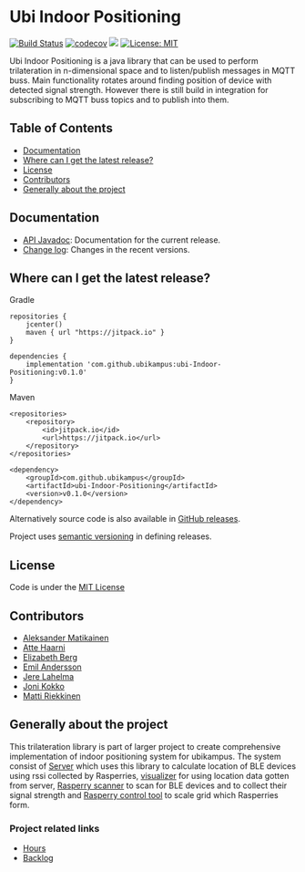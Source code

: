 # Ubi Indoor Positioning

[![Build Status](https://travis-ci.org/ubikampus/ubi-Indoor-Positioning.svg?branch=master)](https://travis-ci.org/ubikampus/ubi-Indoor-Positioning)
[![codecov](https://codecov.io/gh/ubikampus/ubi-Indoor-Positioning/branch/master/graph/badge.svg)](https://codecov.io/gh/ubikampus/ubi-Indoor-Positioning)
[![](https://jitpack.io/v/ubikampus/ubi-Indoor-Positioning.svg)](https://jitpack.io/#ubikampus/ubi-Indoor-Positioning)
[![License: MIT](https://img.shields.io/badge/License-MIT-green.svg)](https://opensource.org/licenses/MIT)

Ubi Indoor Positioning is a java library that can be used to perform trilateration in n-dimensional space and to listen/publish messages in MQTT buss. Main functionality rotates around finding position of device with detected signal strength. However there is still build in integration for subscribing to MQTT buss topics and to publish into them.

## Table of Contents <a name="table-of-contents"/>

*  [Documentation](#documentation)
*  [Where can I get the latest release?](#where-can-i-get-the-latest-release)
*  [License](#license)
*  [Contributors](#contributors)
*  [Generally about the project](#generally-about-the-project)

## Documentation

<!-- replace javadoc link with this when next release out: https://javadoc.jitpack.io/com/github/ubikampus/ubi-Indoor-Positioning/latest/javadoc/ -->
* [API Javadoc](https://javadoc.jitpack.io/com/github/ubikampus/ubi-Indoor-Positioning/feature~README-1767b69a64-1/javadoc/): Documentation for the current release.
* [Change log](https://github.com/ubikampus/ubi-Indoor-Positioning/blob/feature/README/CHANGELOG.md): Changes in the recent versions.

## Where can I get the latest release?

Gradle

```
repositories {
    jcenter()
    maven { url "https://jitpack.io" }
}

dependencies {
    implementation 'com.github.ubikampus:ubi-Indoor-Positioning:v0.1.0'
}
```

Maven

```
<repositories>
	<repository>
	    <id>jitpack.io</id>
	    <url>https://jitpack.io</url>
    </repository>
</repositories>
	
<dependency>
    <groupId>com.github.ubikampus</groupId>
    <artifactId>ubi-Indoor-Positioning</artifactId>
    <version>v0.1.0</version>
</dependency>
```

Alternatively source code is also available in [GitHub releases](https://github.com/ubikampus/ubi-Indoor-Positioning/releases).

Project uses [semantic versioning](https://semver.org/) in defining releases.

## License

Code is under the [MIT License](https://github.com/ubikampus/ubi-Indoor-Positioning/blob/feature/README/LICENSE)

## Contributors

* [Aleksander Matikainen](https://github.com/alemati)
* [Atte Haarni](https://github.com/Ajhaa)
* [Elizabeth Berg](https://github.com/reykjaviks)
* [Emil Andersson](https://github.com/andeem)
* [Jere Lahelma](https://github.com/je-l)
* [Joni Kokko](https://github.com/Jhoneagle)
* [Matti Riekkinen](https://github.com/mriekkin)

## Generally about the project

This trilateration library is part of larger project to create comprehensive implementation of indoor positioning system for ubikampus. 
The system consist of [Server](https://github.com/ubikampus/server_program) which uses this library to calculate location of BLE devices using rssi collected by Rasperries, 
[visualizer](https://github.com/ubikampus/bluetooth-dev-visualizer) for using location data gotten from server, 
[Rasperry scanner](https://github.com/ubikampus/bluetooth-raspberry-scanner) to scan for BLE devices and to collect their signal strength and 
[Rasperry control tool](https://github.com/ubikampus/raspberry-config-cli) to scale grid which Rasperries form.

### Project related links

* [Hours](https://docs.google.com/spreadsheets/d/1pgeD1oTm5cBeNS73Hs8ie4iGBln6UkSQHe_rVjXCOTo/edit?usp=sharing)
* [Backlog](https://docs.google.com/spreadsheets/d/1dOJzTgOaNfIl2t6UdaIPswVt-OaKmjpm_03oe0t5R6o/edit?usp=sharing)


